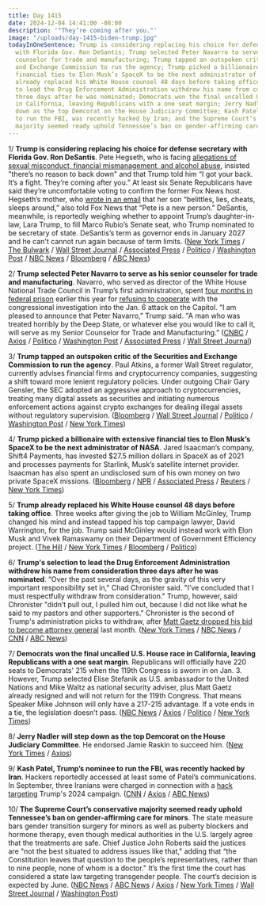 ```yaml
---
title: Day 1415
date: 2024-12-04 14:41:00 -08:00
description: '"They’re coming after you."'
image: "/uploads/day-1415-biden-trump.jpg"
todayInOneSentence: Trump is considering replacing his choice for defense secretary
  with Florida Gov. Ron DeSantis; Trump selected Peter Navarro to serve as his senior
  counselor for trade and manufacturing; Trump tapped an outspoken critic of the Securities
  and Exchange Commission to run the agency; Trump picked a billionaire with extensive
  financial ties to Elon Musk’s SpaceX to be the next administrator of NASA; Trump
  already replaced his White House counsel 48 days before taking office; Trump's selection
  to lead the Drug Enforcement Administration withdrew his name from consideration
  three days after he was nominated; Democrats won the final uncalled U.S. House race
  in California, leaving Republicans with a one seat margin; Jerry Nadler will step
  down as the top Demcorat on the House Judiciary Committee; Kash Patel, Trump’s nominee
  to run the FBI, was recently hacked by Iran; and the Supreme Court’s conservative
  majority seemed ready uphold Tennessee’s ban on gender-affirming care for minors.
---
```


1/ **Trump is considering replacing his choice for defense secretary with Florida Gov. Ron DeSantis**. Pete Hegseth, who is facing [allegations of sexual misconduct, financial mismanagement, and alcohol abuse](https://whatthefuckjusthappenedtoday.com/2024/12/02/day-1413/#3-trump%E2%80%99s-pick-to-lead-the-departmen), insisted "there’s no reason to back down" and that Trump told him “I got your back. It’s a fight. They’re coming after you.” At least six Senate Republicans have said they’re uncomfortable voting to confirm the former Fox News host. Hegseth’s mother, who [wrote in an email](https://whatthefuckjusthappenedtoday.com/2024/12/02/day-1413/#3-trump%E2%80%99s-pick-to-lead-the-departmen) that her son “belittles, lies, cheats, sleeps around,” also told Fox News that “Pete is a new person.” DeSantis, meanwhile, is reportedly weighing whether to appoint Trump’s daughter-in-law, Lara Trump, to fill Marco Rubio’s Senate seat, who Trump nominated to be secretary of state. DeSantis’s term as governor ends in January 2027 and he can't cannot run again because of term limits. ([New York Times](https://www.nytimes.com/2024/12/04/us/politics/hegseth-trump-defense.html) / [The Bulwark](https://www.thebulwark.com/p/trump-talks-to-desantis-about-replacing-hegseth-secretary-defense-florida) / [Wall Street Journal](https://www.wsj.com/politics/policy/trump-mulls-replacing-pete-hegseth-with-florida-gov-ron-desantis-8f682ad2) / [Associated Press](https://apnews.com/article/trump-hegseth-pentagon-desantis-senate-allegations-3cb8c7d7bb555ed075cbbb4e8dad0741) / [Politico](https://www.politico.com/live-updates/2024/12/04/congress/hegseth-in-a-lot-of-trouble-00192629) / [Washington Post](https://www.washingtonpost.com/politics/2024/12/04/trump-administration-transition/) / [NBC News](https://www.nbcnews.com/politics/donald-trump/trump-considers-replacing-pete-hegseth-embattled-secretary-defense-pic-rcna182777) / [Bloomberg](https://www.bloomberg.com/news/articles/2024-12-04/trump-considers-replacing-hegseth-with-desantis-as-pentagon-head) / [ABC News](https://abcnews.go.com/Politics/pete-hegseth-back-scrutiny-grows-misconduct-allegations/story?id=116444894))

2/ **Trump selected Peter Navarro to serve as his senior counselor for trade and manufacturing**. Navarro, who served as director of the White House National Trade Council in Trump’s first administration, spent [four months in federal prison](https://whatthefuckjusthappenedtoday.com/2024/03/19/day-1155/#5-former-trump-white-house-adviser-p) earlier this year for [refusing to cooperate](https://whatthefuckjusthappenedtoday.com/2024/01/25/day-1101/#4-peter-navarro-%E2%80%93-who-claimed-credit) with the congressional investigation into the Jan. 6 attack on the Capitol. “I am pleased to announce that Peter Navarro," Trump said. "A man who was treated horribly by the Deep State, or whatever else you would like to call it, will serve as my Senior Counselor for Trade and Manufacturing.” ([CNBC](https://www.cnbc.com/2024/12/04/trump-picks-peter-navarro-as-top-trade-advisor.html) / [Axios](https://www.axios.com/2024/12/04/trump-peter-navarro-trade-manufacturing-senior-counselor) / [Politico](https://www.politico.com/live-updates/2024/12/04/congress/navarro-00192580) / [Washington Post](https://www.washingtonpost.com/politics/2024/12/04/trump-administration-transition/#link-2QQL77WG3ZEDJNCE5NQYOPJVZE) / [Associated Press](https://apnews.com/article/trump-transition-peter-navarro-nasa-isaacman-2566b318a1f82ad17d8d1abf17e9d218) / [Wall Street Journal](https://www.wsj.com/politics/elections/trump-picks-peter-navarro-as-trade-adviser-db680346))

3/ **Trump tapped an outspoken critic of the Securities and Exchange Commission to run the agency**. Paul Atkins, a former Wall Street regulator, currently advises financial firms and cryptocurrency companies, suggesting a shift toward more lenient regulatory policies. Under outgoing Chair Gary Gensler, the SEC adopted an aggressive  approach to cryptocurrencies, treating many digital assets as securities and initiating numerous enforcement actions against crypto exchanges for dealing illegal assets without regulatory supervision. ([Bloomberg](https://www.bloomberg.com/news/articles/2024-12-04/trump-names-paul-atkins-as-sec-chair) / [Wall Street Journal](https://www.wsj.com/finance/regulation/trump-picks-paul-atkins-to-run-sec-bd290d3c) / [Politico](https://www.politico.com/live-updates/2024/12/04/congress/trump-taps-faulkender-for-no-2-treasury-job-00192596) / [Washington Post](https://www.washingtonpost.com/business/2024/12/04/paul-atkins-donald-trump-sec/) / [New York Times](https://www.nytimes.com/2024/12/04/business/trump-sec-paul-atkins.html))

4/ **Trump picked a billionaire with extensive financial ties to Elon Musk’s SpaceX to be the next administrator of NASA**. Jared Isaacman’s company, Shift4 Payments, has invested $27.5 million dollars in SpaceX as of 2021 and processes payments for Starlink, Musk’s satellite internet provider. Isaacman has also spent an undisclosed sum of his own money on two private SpaceX missions. ([Bloomberg](https://www.bloomberg.com/news/articles/2024-12-04/trump-picks-jared-isaacman-as-nasa-administrator) / [NPR](https://www.npr.org/2024/12/04/nx-s1-5215889/trump-chooses-billionaire-astronaut-jared-isaacman-to-run-nasa) / [Associated Press](https://apnews.com/article/jared-isaacman-nasa-administrator-elon-musk-fb4662fac78ed7cecc25e4cdfb6ae46e) / [Reuters](https://www.reuters.com/world/us/trump-picks-jared-isaacman-head-nasa-2024-12-04/) / [New York Times](https://www.nytimes.com/2024/12/04/science/jared-isaacman-trump-nasa.html))

5/ **Trump already replaced his White House counsel 48 days before taking office**. Three weeks after giving the job to William McGinley, Trump changed his mind and instead tapped his top campaign lawyer, David Warrington, for the job. Trump said McGinley would instead work with Elon Musk and Vivek Ramaswamy on their Department of Government Efficiency project. ([The Hill](https://thehill.com/homenews/administration/5022449-trump-white-house-counsel-warrington/) / [New York Times](https://www.nytimes.com/2024/12/04/us/politics/trump-replaces-white-house-counsel.html) / [Bloomberg](https://www.bloomberg.com/news/articles/2024-12-04/trump-swaps-white-house-counsel-pick-tapping-david-warrington) / [Politico](https://www.politico.com/live-updates/2024/12/04/congress/donald-trump-white-house-counsel-00192611))

6/ **Trump's selection to lead the Drug Enforcement Administration withdrew his name from consideration three days after he was nominated**. “Over the past several days, as the gravity of this very important responsibility set in," Chad Chronister said. "I’ve concluded that I must respectfully withdraw from consideration." Trump, however, said Chronister "didn’t pull out, I pulled him out, because I did not like what he said to my pastors and other supporters." Chronister is the second of Trump's administration picks to withdraw, after [Matt Gaetz dropped his bid to become attorney general](https://whatthefuckjusthappenedtoday.com/2024/11/21/day-1402/#1-matt-gaetz-withdrew-his-name-from) last month. ([New York Times](https://www.nytimes.com/2024/12/03/us/politics/chad-chronister-dea-trump.html) / [NBC News](https://www.nbcnews.com/politics/donald-trump/trump-pick-dea-administrator-withdraws-consideration-rcna182755) / [CNN](https://www.cnn.com/2024/12/03/politics/chad-chronister-trump-dea-withdraws/index.html) / [ABC News](https://abcnews.go.com/Politics/trumps-dea-selection-chad-chronister-withdraws-consideration/story?id=116431966))

7/ **Democrats won the final uncalled U.S. House race in California, leaving Republicans with a one seat margin**. Republicans will officially have 220 seats to Democrats' 215 when the 119th Congress is sworn in on Jan. 3. However, Trump selected Elise Stefanik as U.S. ambassador to the United Nations and Mike Waltz as national security adviser, plus Matt Gaetz already resigned and will not return for the 119th Congress. That means Speaker Mike Johnson will only have a 217-215 advantage. If a vote ends in a tie, the legislation doesn’t pass. ([NBC News](https://www.nbcnews.com/politics/2024-election/democrats-flip-final-house-seat-2024-elections-republicans-rcna182554) / [Axios](https://www.axios.com/2024/12/04/house-republican-majority-democrats-california) / [Politico](https://www.politico.com/live-updates/2024/12/04/congress/johnson-thin-majority-trump-agenda-gop-00192558) / [New York Times](https://www.nytimes.com/2024/12/04/us/politics/california-house-gray-duarte.html))

8/ **Jerry Nadler will step down as the top Demcorat on the House Judiciary Committee**. He endorsed Jamie Raskin to succeed him. ([New York Times](https://www.nytimes.com/2024/12/04/us/politics/nadler-raskin-judiciary-committee.html) / [Axios](https://www.axios.com/2024/12/04/nadler-judiciary-committee-raskin-house-democrats))

9/ **Kash Patel, Trump’s nominee to run the FBI, was recently hacked by Iran**. Hackers reportedly accessed at least some of Patel’s communications. In September, three Iranians were charged in connection with a [hack](https://whatthefuckjusthappenedtoday.com/2024/08/12/day-1301/#1-trump%E2%80%99s-presidential-campaign-was) [targeting](https://whatthefuckjusthappenedtoday.com/2024/09/24/day-1344/#4-trump%E2%80%99s-campaign-continued-to-be-h) Trump's 2024 campaign. ([CNN](https://www.cnn.com/2024/12/03/politics/kash-patel-targeted-iran-hack/index.html) / [Axios](https://www.axios.com/2024/12/04/kash-patel-trump-pick-fbi-director-iran-hack) / [ABC News](https://abcnews.go.com/Politics/kash-patel-trumps-pick-lead-fbi-hit-iranian/story?id=116436241))

10/ **The Supreme Court’s conservative majority seemed ready uphold Tennessee’s ban on gender-affirming care for minors**. The state measure bars gender transition surgery for minors as well as puberty blockers and hormone therapy, even though medical authorities in the U.S. largely agree that the treatments are safe. Chief Justice John Roberts said the justices are "not the best situated to address issues like that," adding that “the Constitution leaves that question to the people’s representatives, rather than to nine people, none of whom is a doctor." It’s the first time the court has considered a state law targeting transgender people. The court’s decision is expected by June. ([NBC News](https://www.nbcnews.com/politics/supreme-court/supreme-court-tackles-state-bans-treatments-transgender-youth-rcna182517) / [ABC News](https://abcnews.go.com/Politics/landmark-supreme-court-case-weighs-gender-affirming-care/story?id=116232587) / [Axios](https://www.axios.com/2024/12/04/supreme-court-trans-health-care) / [New York Times](https://www.nytimes.com/live/2024/12/04/us/supreme-court-transgender-care) / [Wall Street Journal](https://www.wsj.com/us-news/law/supreme-court-transgender-healthcare-gender-transition-hearing-60b81182) / [Washington Post](https://www.washingtonpost.com/politics/2024/12/04/supreme-court-transgender-rights-case/))